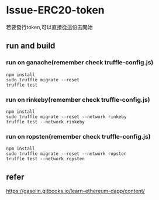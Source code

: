 # Issue-ERC20-token

若要發行token,可以直接從這份去開始

## run and build

### run on ganache(remember check truffle-config.js)

```
npm install
sudo truffle migrate --reset
truffle test 
```

### run on rinkeby(remember check truffle-config.js)

```
npm install
sudo truffle migrate --reset --network rinkeby
truffle test --network rinkeby  
```

### run on ropsten(remember check truffle-config.js)

```
npm install
sudo truffle migrate --reset --network ropsten
truffle test --network ropsten  
```
## refer

https://gasolin.gitbooks.io/learn-ethereum-dapp/content/
